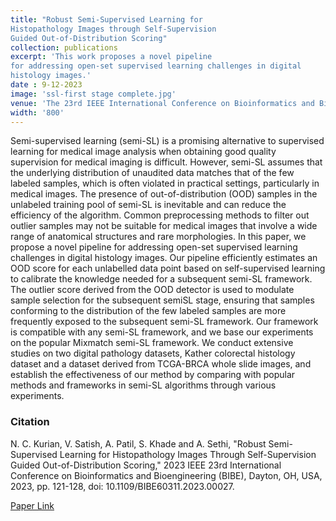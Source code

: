 ```yaml
---
title: "Robust Semi-Supervised Learning for
Histopathology Images through Self-Supervision
Guided Out-of-Distribution Scoring"
collection: publications
excerpt: 'This work proposes a novel pipeline
for addressing open-set supervised learning challenges in digital
histology images.'
date : 9-12-2023
image: 'ssl-first stage complete.jpg'
venue: 'The 23rd IEEE International Conference on Bioinformatics and Bioengineering (BIBE)'
width: '800'
---
```

Semi-supervised learning (semi-SL) is a promising
alternative to supervised learning for medical image analysis
when obtaining good quality supervision for medical imaging
is difficult. However, semi-SL assumes that the underlying distribution of unaudited data matches that of the few labeled samples,
which is often violated in practical settings, particularly in medical images. The presence of out-of-distribution (OOD) samples
in the unlabeled training pool of semi-SL is inevitable and can
reduce the efficiency of the algorithm. Common preprocessing
methods to filter out outlier samples may not be suitable for
medical images that involve a wide range of anatomical structures
and rare morphologies. In this paper, we propose a novel pipeline
for addressing open-set supervised learning challenges in digital
histology images. Our pipeline efficiently estimates an OOD score
for each unlabelled data point based on self-supervised learning
to calibrate the knowledge needed for a subsequent semi-SL
framework. The outlier score derived from the OOD detector
is used to modulate sample selection for the subsequent semiSL stage, ensuring that samples conforming to the distribution
of the few labeled samples are more frequently exposed to the
subsequent semi-SL framework. Our framework is compatible
with any semi-SL framework, and we base our experiments on
the popular Mixmatch semi-SL framework. We conduct extensive
studies on two digital pathology datasets, Kather colorectal
histology dataset and a dataset derived from TCGA-BRCA whole
slide images, and establish the effectiveness of our method by
comparing with popular methods and frameworks in semi-SL
algorithms through various experiments.

### Citation
N. C. Kurian, V. Satish, A. Patil, S. Khade and A. Sethi, "Robust Semi-Supervised Learning for Histopathology Images Through Self-Supervision Guided Out-of-Distribution Scoring," 2023 IEEE 23rd International Conference on Bioinformatics and Bioengineering (BIBE), Dayton, OH, USA, 2023, pp. 121-128, doi: 10.1109/BIBE60311.2023.00027.

[Paper Link]([https://ieeexplore.ieee.org/document/10431839?source=AUTHORALERT&dld=Z21haWwuY29t])
